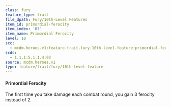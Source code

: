 ```yaml
---
class: fury
feature_type: trait
file_dpath: Fury/10th-Level Features
item_id: primordial-ferocity
item_index: '03'
item_name: Primordial Ferocity
level: 10
scc:
  - mcdm.heroes.v1:feature.trait.fury.10th-level-feature:primordial-ferocity
scdc:
  - 1.1.1:5.1.1.4:03
source: mcdm.heroes.v1
type: feature/trait/fury/10th-level-feature
---
```


#### Primordial Ferocity

The first time you take damage each combat round, you gain 3 ferocity instead of 2.

